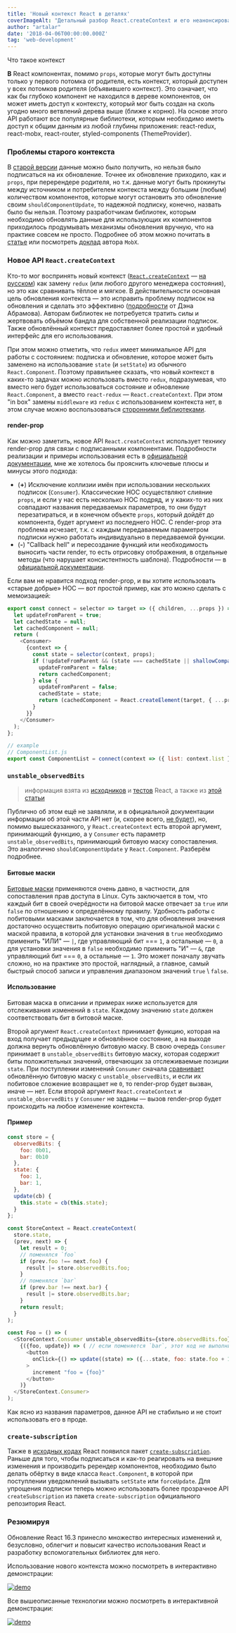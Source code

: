 ```yaml
---
title: 'Новый контекст React в деталях'
coverImageAlt: "Детальный разбор React.createContext и его неанонсированных API"
author: "artalar"
date: '2018-04-06T00:00:00.000Z'
tag: 'web-development'
---
```


<Subtitle>Что такое контекст</Subtitle>

**В** React компонентах, помимо `props`, которые могут быть доступны только у первого потомка от родителя, есть контекст, который доступен у всех потомков родителя (объявившего контекст). Это означает, что как бы глубоко компонент не находился в дереве компонентов, он может иметь доступ к контексту, который мог быть создан на сколь угодно много ветвлений дерева выше (ближе к корню). На основе этого API работают все популярные библиотеки, которым необходимо иметь доступ к общим данным из любой глубины приложения: react-redux, react-mobx, react-router, styled-components (ThemeProvider).

### Проблемы старого контекста

В [старой версии](https://reactjs.org/docs/legacy-context.html) данные можно было получить, но нельзя было подписаться на их обновление. Точнее их обновление приходило, как и `props`, при перерендере родителя, но т.к. данные могут быть прокинуты между источником и потребителем контекста между большим (любым) количеством компонентов, которые могут остановить это обновление своим `shouldComponentUpdate`, то надежной подписку, конечно, назвать было бы нельзя. Поэтому разработчикам библиотек, которым необходимо обновлять данные для использующих их компонентов приходилось продумывать механизмы обновления вручную, что на практике совсем не просто. Подробнее об этом можно почитать в [статье](https://medium.com/@mweststrate/how-to-safely-use-react-context-b7e343eff076) или посмотреть [доклад](https://youtu.be/TfxfRkNCnmk) автора `MobX`.

### Новое API `React.createContext`

Кто-то мог воспринять новый контекст ([`React.createContext`](https://reactjs.org/docs/context.html) — [на русском](https://habrahabr.ru/company/ruvds/blog/348862/)) как замену `redux` (или любого другого менеджера состояния), но это как сравнивать тёплое и мягкое. В действительности основная цель обновления контекста — это исправить проблему подписок на обновления и сделать это эффективно ([подробности](https://twitter.com/dan_abramov/status/976486152197812229) от Дэна Абрамова). Авторам библиотек не потребуется тратить силы и жертвовать объёмом бандла для собственной реализации подписок. Также обновлённый контекст предоставляет более простой и удобный интерфейс для его использования.

При этом можно отметить, что `redux` имеет минимальное API для работы с состоянием: подписка и обновление, которое может быть заменено на использование `state` (и `setState`) из обычного `React.Component`. Поэтому правильнее сказать, что новый контекст в каких-то задачах можно использовать вместо `redux`, подразумевая, что вместо него будет использоваться состояние и обновление `React.Component`, а вместо `react-redux` — `React.createContext`. При этом "in box" замены `middleware` из `redux` с использованием контекста нет, в этом случае можно воспользоваться [сторонними библиотеками](https://github.com/didierfranc/react-waterfall#redux-devtools).

#### render-prop

Как можно заметить, новое API `React.createContext` использует технику render-prop для связи с подписанными компонентами. Подробности реализации и примеры использования есть в [официальной документации](https://reactjs.org/docs/render-props.html), мне же хотелось бы прояснить ключевые плюсы и минусы этого подхода:

* (**+**) Исключение коллизии имён при использовании нескольких подписок (`Consumer`). Классические HOC осуществляют слияние `props`, и если у нас есть несколько HOC подряд, и у каких-то из них совпадают названия передаваемых параметров, то они будут перезатираться, и в конечном объекте `props`, который дойдёт до компонента, будет аргумент из последнего HOC. С render-prop эта проблема исчезает, т.к. с каждым передаваемым параметром подписки нужно работать индивидуально в передаваемой функции.
* (**-**) "Сallback hell" и пересоздание функций или необходимость выносить части render, то есть отрисовку отображения, в отдельные методы (что нарушает консистентность шаблона). Подробности — в [официальной документации](https://reactjs.org/docs/render-props.html#be-careful-when-using-render-props-with-reactpurecomponent).

Если вам не нравится подход render-prop, и вы хотите использовать «старые добрые» HOC — вот простой пример, как это можно сделать с мемоизацией:

```js
export const connect = selector => target => ({ children, ...props }) => {
  let updateFromParent = true;
  let cachedState = null;
  let cachedComponent = null;
  return (
    <Consumer>
      {context => {
        const state = selector(context, props);
        if (!updateFromParent && (state === cachedState || shallowCompare(state, cachedState))) {
          updateFromParent = false;
          return cachedComponent;
        } else {
          updateFromParent = false;
          cachedState = state;
          return (cachedComponent = React.createElement(target, { ...props, ...state }, children));
        }
      }}
    </Consumer>
  );
};

// example
// ComponentList.js
export const ComponentList = connect(context => ({ list: context.list }))(ComponentList_raw);
```

### `unstable_observedBits`

> информация взята из [исходников](https://github.com/facebook/react/blob/4ccf58a94dce323718540b8185a32070ded6094b/packages/react/src/ReactContext.js#L18) и [тестов](https://github.com/facebook/react/blob/4ccf58a94dce323718540b8185a32070ded6094b/packages/react-reconciler/src/__tests__/ReactNewContext-test.internal.js#L498-L526) React, а также из [этой статьи](https://medium.com/@koba04/a-secret-parts-of-react-new-context-api-e9506a4578aa)

Публично об этом ещё не заявляли, и в официальной документации информации об этой части API нет (и, скорее всего, [не будет](https://github.com/facebook/react/issues/12732#issuecomment-395979669)), но, помимо вышесказанного, у `React.createContext` есть второй аргумент, принимающий функцию, а у `Consumer` есть параметр `unstable_observedBits`, принимающий битовую маску сопоставления. Это аналогично `shouldComponentUpdate` у `React.Component`. Разберём подробнее.

#### Битовые маски
[Битовые маски](https://ru.wikipedia.org/wiki/Битовая_маска) применяются очень давно, в частности, для сопоставления прав доступа в Linux. Суть заключается в том, что каждый бит в своей очерёдности на битовой маске отвечает за `true` или `false` по отношению к определённому правилу. Удобность работы с побитовыми масками заключается в том, что для обновления значения достаточно осуществить побитовую операцию оригинальной маски с маской правила, в которой для установки значения в `true` необходимо применить "ИЛИ" — `|`, где управляющий бит === `1`, а остальные — `0`, а для установки значения в `false` необходимо применить "И" — `&`, где управляющий бит === `0`, а остальные — `1`. Это может поначалу звучать сложно, но на практике это простой, наглядный, а главное, самый быстрый способ записи и управления диапазоном значений `true` \ `false`.

#### Использование
Битовая маска в описании и примерах ниже используется для отслеживания изменений в `state`. Каждому значению `state` должен соответствовать бит в битовой маске.

Второй аргумент `React.createContext` принимает функцию, которая на вход получает предыдущее и обновлённое состояние, а на выходе должна вернуть обновлённую битовую маску. В свою очередь `Consumer` принимает в `unstable_observedBits` битовую маску, которая содержит биты положительных значений, отвечающих за отслеживаемые позиции `state`. При поступлении изменений `Consumer` сначала [сравнивает](https://github.com/facebook/react/blob/4ccf58a94dce323718540b8185a32070ded6094b/packages/react-reconciler/src/ReactFiberBeginWork.js#L988) обновлённую битовую маску с `unstable_observedBits`, и если их побитовое сложение возвращает не `0`, то render-prop будет вызван, иначе — нет. Если второй аргумент `React.createContext` и `unstable_observedBits` у `Consumer` не заданы — вызов render-prop будет происходить на любое изменение контекста.

#### Пример

```js
const store = {
  observedBits: {
    foo: 0b01,
    bar: 0b10
  },
  state: {
    foo: 1,
    bar: 1,
  },
  update(cb) {
    this.state = cb(this.state);
  }
};

const StoreContext = React.createContext(
  store.state,
  (prev, next) => {
    let result = 0;
    // поменялся `foo`
    if (prev.foo !== next.foo) {
      result |= store.observedBits.foo;
    }
    // поменялся `bar`
    if (prev.bar !== next.bar) {
      result |= store.observedBits.bar;
    }
    return result;
  }
);

const Foo = () => (
  <StoreContext.Consumer unstable_observedBits={store.observedBits.foo}>
    {({foo, update}) => ( // если поменяется `bar`, этот код не выполнится
      <button
        onClick={() => update((state) => ({...state, foo: state.foo + 1}))}
      >
        increment "foo = {foo}"
      </button>
    )}
  </StoreContext.Consumer>
);
```

Как ясно из названия параметров, данное API не стабильно и не стоит использовать его в проде.

### `create-subscription`

Также в [исходных кодах](https://github.com/facebook/react/tree/master/packages/create-subscription) React появился пакет [`create-subscription`](https://reactjs.org/blog/2018/03/27/update-on-async-rendering.html#adding-event-listeners-or-subscriptions). Раньше для того, чтобы подписаться и как-то реагировать на внешние изменения и производить ререндер компонентов, необходимо было делать обёртку в виде класса `React.Component`, в которой при поступлении уведомлений вызывать `setState` или `forceUpdate`. Для упрощения подписки теперь можно использовать более прозрачное API `createSubscription` из пакета `create-subscription` официального репозитория React.

### Резюмируя

Обновление React 16.3 принесло множество интересных изменений и, безусловно, облегчит и повысит качество использования React и разработку вспомогательных библиотек для него.

Использование нового контекста можно посмотреть в интерактивно демонстрации:

[![demo](https://codesandbox.io/static/img/play-codesandbox.svg)](https://codesandbox.io/s/n3rn49jzz0)

Все вышеописанные технологии можно посмотреть в интерактивной демонстрации:

[![demo](https://codesandbox.io/static/img/play-codesandbox.svg)](https://codesandbox.io/s/2onvlynj1r)
